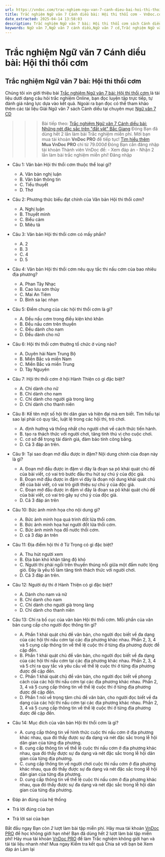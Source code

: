 ```yaml
---
url: https://vndoc.com/trac-nghiem-ngu-van-7-canh-dieu-bai-hoi-thi-thoi-com-329638
title: Trắc nghiệm Ngữ văn 7 Cánh diều bài: Hội thi thổi cơm - VnDoc.com
date_extracted: 2025-04-14 13:58:03
description: Trắc nghiệm Ngữ văn 7 bài: Hội thi thổi cơm sách Cánh diều bao gồm các câu hỏi trắc nghiệm môn Ngữ văn 7 có đáp án, mời các em vào luyện tập.
keywords: Ngữ văn 7,Ngữ văn 7 cánh diều,Ngữ văn 7 cd,Trắc nghiệm Ngữ văn 7,bài Hội thi thổi cơm,Ngữ văn lớp 7,trắc nghiệm Ngữ văn 7 bài Hội thi thổi cơm,Văn 7 cánh diều,ôn tập ngữ văn 7 cánh diều,trắc nghiệm Ngữ văn 7 cánh diều
---
```


# Trắc nghiệm Ngữ văn 7 Cánh diều bài: Hội thi thổi cơm
## **Trắc nghiệm Ngữ văn 7 bài: Hội thi thổi cơm**
Chúng tôi xin giới thiệu bài [Trắc nghiệm Ngữ văn 7 bài: Hội thi thổi cơm ](<https://vndoc.com/trac-nghiem-ngu-van-7-canh-dieu-bai-hoi-thi-thoi-com-329638>)là tài liệu dưới dạng câu hỏi trắc nghiệm Online, bạn đọc luyện tập trực tiếp, tự đánh giá năng lực dựa vào kết quả. Ngoài ra bạn đọc có thể tham khảo thêm các tài liệu Giải Ngữ văn 7 sách Cánh diều tại chuyên mục [Ngữ văn 7 CD](<https://vndoc.com/ngu-van-7-tap-1-cd>)
>>> Bài tiếp theo: [Trắc nghiệm Ngữ văn 7 Cánh diều bài: Những nét đặc sắc trên "đất vật" Bắc Giang](<https://vndoc.com/trac-nghiem-ngu-van-7-canh-dieu-bai-nhung-net-dac-sac-tren-dat-vat-bac-giang-329639>)
Đóng
Bạn đã dùng hết 2 lần làm bài Trắc nghiệm miễn phí. Mời bạn mua tài khoản **VnDoc PRO** để tiếp tục\! [Tìm hiểu thêm](</pro>)
**Mua VnDoc PRO** chỉ từ 79.000đ
Đóng
Bạn cần đăng nhập tài khoản Thành viên VnDoc để:
\- Xem đáp án
\- Nhận 2 lần làm bài trắc nghiệm miễn phí\!
Đăng nhập 
  * Câu 1: Văn bản Hội thi thổi cơm thuộc thể loại gì?
    * A. Văn bản nghị luận
    * B. Văn bản thông tin
    * C. Tiểu thuyết
    * D. Thơ
  * Câu 2: Phương thức biểu đạt chính của Văn bản Hội thi thổi cơm?
    * A. Nghị luận
    * B. Thuyết minh
    * C. Biểu cảm
    * D. Miêu tả
  * Câu 3: Văn bản Hội thi thổi cơm có mấy phần?
    * A. 2
    * B. 3
    * C. 4
    * D. 5
  * Câu 4: Văn bản Hội thi thổi cơm nêu quy tắc thi nấu cơm của bao nhiêu địa phương?
    * A. Phan Tây Nhạc
    * B. Cao lưu sơn thủy
    * C. Mai An Tiêm
    * D. Bình sa lạc nhạn
  * Câu 5: Điểm chung của các hội thi thổi cơm là gì?
    * A. Đều nấu cơm trong điều kiện khó khăn
    * B. Đều nấu cơm trên thuyền
    * C. Đều dành cho nam
    * D. Đều dành cho nữ
  * Câu 6: Hội thi thổi cơm thường tổ chức ở vùng nào?
    * A. Duyên hải Nam Trung Bộ
    * B. Miền Bắc và miền Nam
    * C. Miền Bắc và miền Trung
    * D. Tây Nguyên
  * Câu 7: Hội thi thổi cơm ở hội Hành Thiện có gì đặc biệt?
    * A. Chỉ dành cho nữ
    * B. Chỉ dành cho nam
    * C. Chỉ dành cho người già trong làng
    * D. Chỉ dành cho thanh niên
  * Câu 8: Kể tên một số hội thi dân gian và hiện đại mà em biết. Tìm hiểu tại sao lại phải có quy tắc, luật lệ trong các hội thi, trò chơi.
    * A. định hướng và thống nhất cho người chơi về cách thức tiến hành.
    * B. tạo ra thách thức với người chơi, tăng tính thú vị cho cuộc chơi.
    * C. cơ sở để trọng tài đánh giá, đảm bảo tính công bằng.
    * D. Cả 3 đáp án trên.
  * Câu 9: Tại sao đoạn mở đầu được in đậm? Nội dung chính của đoạn này là gì?
    * A. Đoạn mở đầu được in đậm vì đây là đoạn sa pô khái quát chủ đề của bài viết, có vai trò bước đầu thu hút sự chú ý của độc giả.
    * B. Đoạn mở đầu được in đậm vì đây là đoạn nội dung khái quát chủ đề của bài viết, có vai trò giới thiệu sự chú ý của độc giả.
    * C. Đoạn mở đầu được in đậm vì đây là đoạn sa pô khái quát chủ đề của bài viết, có vai trò gây sự chú ý của độc giả.
    * D. Cả 3 đáp án trên
  * Câu 10: Bức ảnh minh họa cho nội dung gì?
    * A. Bức ảnh minh họa quá trình đốt lửa thổi cơm.
    * B. Bức ảnh minh họa hai người đốt lửa thổi cơm.
    * C. Bức ảnh minh họa đổ nước thổi cơm.
    * D. cả 3 đáp án trên
  * Câu 11: Địa điểm hội thi ở Từ Trọng có gì đặc biệt?
    * A. Thu hút người xem
    * B. Địa bàn khó khăn tăng độ khó
    * C. Người thi phải ngồi trên thuyền thúng nổi giữa một đầm nước lộng gió. Đây là yếu tố làm tăng tính thách thức với người chơi.
    * D. Cả 3 đáp án trên.
  * Câu 12: Người dự thi ở Hành Thiện có gì đặc biệt?
    * A. Dành cho nam và nữ
    * B. Chỉ danh cho nam
    * C. Chỉ dành cho người già trong làng
    * D. Chỉ dành cho thanh niên
  * Câu 13: Chỉ ra bố cục của văn bản Hội thi thổi cơm. Mỗi phần của văn bản cung cấp cho người đọc thông tin gì?
    * A. Phần 1 khái quát chủ đề văn bản, cho người đọc biết về đa dạng của các hội thi nấu cơm tại các địa phương khác nhau. Phần 2, 3, 4 và 5 cung cấp thông tin về thể lệ cuộc thi ở từng địa phương được đề cập đến.
    * B. Phần 1 khái quát chủ đề văn bản, cho người đọc biết về đa dạng của các hội thi nấu cơm tại các địa phương khác nhau. Phần 2, 3, 4 và 5 chỉ ra quy tắc và yêu cầu về thể lệ cuộc thi ở từng địa phương được đề cập đến.
    * C. Phần 1 khái quát chủ đề văn bản, cho người đọc biết về phong cách của các hội thi nấu cơm tại các địa phương khác nhau. Phần 2, 3, 4 và 5 cung cấp thông tin về thể lệ cuộc thi ở từng địa phương được đề cập đến.
    * D. Phần 1 nói về trọng tâm chủ đề văn bản, cho người đọc biết về đa dạng của các hội thi nấu cơm tại các địa phương khác nhau. Phần 2, 3, 4 và 5 cung cấp thông tin về thể lệ cuộc thi ở từng địa phương được đề cập đến.
  * Câu 14: Mục đích của văn bản Hội thi thổi cơm là gì?
    * A. cung cấp thông tin về hình thức cuộc thi nấu cơm ở địa phương khác nhau, qua đó thấy được sự đa dạng và nét đặc sắc trong lễ hội dân gian của từng địa phương.
    * B. cung cấp thông tin về thể lệ cuộc thi nấu cơm ở địa phương khác nhau, qua đó thấy được sự đa dạng và nét đặc sắc trong lễ hội dân gian của từng địa phương.
    * C. cung cấp thông tin về người chơi cuộc thi nấu cơm ở địa phương khác nhau, qua đó thấy được sự đa dạng và nét đặc sắc trong lễ hội dân gian của từng địa phương.
    * D. cung cấp thông tin về thể lệ cuộc thi nấu cơm ở địa phương khác nhau, qua đó thấy được sự đa dạng và nét đặc sắc trong lễ hội dân gian của từng địa phương.

  * Đáp án đúng của hệ thống
  * Trả lời đúng của bạn
  * Trả lời sai của bạn

Bắt đầu ngay
Bạn còn _2_ lượt làm bài tập miễn phí. Hãy mua tài khoản [VnDoc PRO](</pro>) để học không giới hạn nhé\!  Bạn đã dùng hết 2 lượt làm bài tập miễn phí\! Hãy mua tài khoản [VnDoc PRO](</pro>) để làm Trắc nghiệm không giới hạn và tải tài liệu nhanh nhé\!  Mua ngay
Kiểm tra kết quả Chia sẻ với bạn bè Xem đáp án Làm lại
